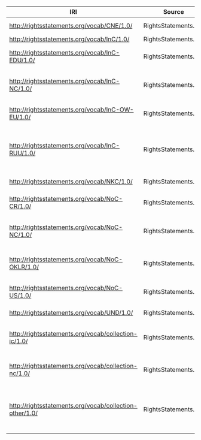 | IRI                                                     | Source               | Label                                                         |
|---------------------------------------------------------|----------------------|---------------------------------------------------------------|
| http://rightsstatements.org/vocab/CNE/1.0/              | RightsStatements.org | Copyright Not Evaluated                                       |
| http://rightsstatements.org/vocab/InC/1.0/              | RightsStatements.org | In Copyright                                                  |
| http://rightsstatements.org/vocab/InC-EDU/1.0/          | RightsStatements.org | In Copyright - Educational Use Permitted                      |
| http://rightsstatements.org/vocab/InC-NC/1.0/           | RightsStatements.org | In Copyright - Non-Commercial Use Permitted                   |
| http://rightsstatements.org/vocab/InC-OW-EU/1.0/        | RightsStatements.org | In Copyright - EU Orphan Work                                 |
| http://rightsstatements.org/vocab/InC-RUU/1.0/          | RightsStatements.org | In Copyright - Rights-holder(s) Unlocatable or Unidentifiable |
| http://rightsstatements.org/vocab/NKC/1.0/              | RightsStatements.org | No Known Copyright                                            |
| http://rightsstatements.org/vocab/NoC-CR/1.0/           | RightsStatements.org | No Copyright - Contractual Restrictions                       |
| http://rightsstatements.org/vocab/NoC-NC/1.0/           | RightsStatements.org | No Copyright - Non-Commercial Use Only                        |
| http://rightsstatements.org/vocab/NoC-OKLR/1.0/         | RightsStatements.org | No Copyright - Other Known Legal Restrictions                 |
| http://rightsstatements.org/vocab/NoC-US/1.0/           | RightsStatements.org | No Copyright - United States                                  |
| http://rightsstatements.org/vocab/UND/1.0/              | RightsStatements.org | Copyright Undetermined                                        |
| http://rightsstatements.org/vocab/collection-ic/1.0/    | RightsStatements.org | Statements for works that are in copyright                    |
| http://rightsstatements.org/vocab/collection-nc/1.0/    | RightsStatements.org | Statements for works that are not in copyright                |
| http://rightsstatements.org/vocab/collection-other/1.0/ | RightsStatements.org | Statements for works where the copyright status is unclear    |
